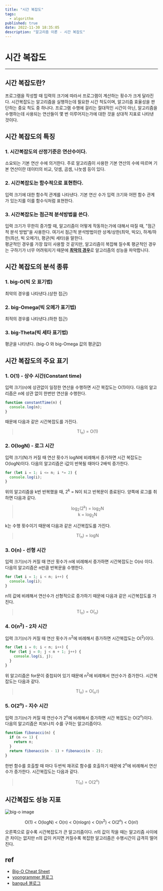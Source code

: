 ```yaml
---
title: "시간 복잡도"
tags:
  - algorithm
published: true
date: 2022-11-30 18:35:05
description: "알고리즘 이론 - 시간 복잡도"
---
```


# 시간 복잡도

---

## 시간 복잡도란?

프로그램을 작성할 때 입력의 크기에 따라서 프로그램이 계산하는 횟수가 크게 달라진다. 시간복잡도는 알고리즘을 실행하는데 필요한 시간 척도이며, 알고리즘 효율성을 판단하는 중요 척도 중 하나다. 프로그램 수행에 걸리는 절대적인 시간이 아닌, 알고리즘을 수행하는데 사용되는 연산들이 몇 번 이루어지는가에 대한 것을 상대적 지표로 나타낸 것이다.

## 시간 복잡도의 특징

### 1. 시간복잡도의 산정기준은 연산수이다.

소요되는 기본 연산 수에 의거한다. 주로 알고리즘이 사용한 기본 연산의 수에 따르며 기본 연산이란 데이터의 비교, 덧셈, 곰셈, 나눗셈 등이 있다.

### 2. 시간복잡도는 함수적으로 표현한다.

입력 크기에 대한 함수적 관계를 나타낸다. 기본 연산 수가 입력 크기와 어떤 함수 관계가 있는지를 이를 함수식처럼 표현한다.

### 3. 시간복잡도는 점근적 분석방법을 쓴다.

입력 크기가 무한히 증가할 때, 알고리즘이 어떻게 작동하는가에 대해서 따질 때, "점근적 분석 방법"을 사용한다. 여기서 점근적 분석방법이란 상계/상한(최악, 빅오), 하계/하한(최선, 빅 오메가), 평균(빅 세타)을 말한다.<br />평균적인 경우를 가장 많이 사용할 것 같지만, 알고리즘이 복잡해 질수록 평균적인 경우는 구하기가 너무 어려워지기 때문에 <u>**최악의 경우**</u>로 알고리즘의 성능을 파악합니다.

## 시간 복잡도의 분석 종류

### 1. big-O(빅 오 표기법)

최악의 경우를 나타낸다.(상한 접근)

### 2. big-Omega(빅 오메가 표기법)

최적의 경우를 나타낸다.(하한 접근)

### 3. big-Theta(빅 세타 표기법)

평균을 나타낸다. (big-O 와 big-Omega 값의 평균값)

## 시간 복잡도의 주요 표기

### 1. O(1) - 상수 시간(Constant time)

입력 크기(n)에 상관없이 일정한 연산을 수행하면 시간 복잡도는 O(1)이다. 다음의 알고리즘은 n에 상관 없이 한번만 연산을 수행한다.

```js
function constantTime(n) {
  console.log(n);
}
```

때문에 다음과 같은 시간복잡도를 가진다.

> <center>T(<sub>n</sub>) = O(1)</center>

### 2. O(logN) - 로그 시간

입력 크기(N)가 커질 때 연산 횟수가 logN에 비례해서 증가하면 시간 복잡도는 O(logN)이다. 다음의 알고리즘은 i값이 반복될 때마다 2배씩 증가한다.

```js
for (let i = 1; i <= n; i *= 2) {
  console.log(i);
}
```

위의 알고리즘을 k번 반복했을 때, 2<sup>k</sup> = N이 되고 반복문이 종료된다. 양쪽에 로그를 취하면 다음과 같다.

> <center>log<sub>2</sub>(2<sup>k</sup>) = log<sub>2</sub>N</center>
> <center>k = log<sub>2</sub>N</center>

k는 수행 횟수이기 때문에 다음과 같은 시간복잡도를 가진다.

> <center>T(<sub>n</sub>) = logN</center>

### 3. O(n) - 선형 시간

입력 크기(n)가 커질 때 연산 횟수가 n에 비례해서 증가하면 시간복잡도는 O(n) 이다. 다음의 알고리즘은 n만큼 반복문을 수행한다.

```js
for (let i = 1; i < n; i++) {
  console.log(i);
}
```

n의 값에 비례해서 연산수가 선형적으로 증가하기 때문에 다음과 같은 시간복잡도를 가진다.

> <center>T(<sub>n</sub>) = O(<sub>n</sub>)</center>

### 4. O(n<sup>2</sup>) - 2차 시간

입력 크기(n)가 커질 때 연산 횟수가 n<sup>2</sup>에 비례해서 증가하면 시간복잡도는 O(<sup>2</sup>)이다.

```js
for (let i = 0; i < n; i++) {
  for (let j = 0; j < n + 1; j++) {
    console.log(i, j);
  }
}
```

위 알고리즘은 for문이 중첩되어 있기 때문에 n<sup>2</sup>에 비례해서 연산수가 증가한다. 시간복잡도는 다음과 같다.

> <center>T(<sub>n</sub>) = O(<sub>n<sup>2</sup></sub>)</center>

### 5. O(2<sup>n</sup>) - 지수 시간

입력 크기(n)가 커질 때 연산수가 2<sup>n</sup>에 비례해서 증가하면 시간 복잡도는 O(2<sup>n</sup>)이다. 다음의 알고리즘은 피보나치 수를 구하는 알고리즘이다.

```js
function fibonacci(n) {
  if (n <= 1) {
    return n;
  }
  return fibonacci(n - 1) + fibonacci(n - 2);
}
```

한번 함수를 호출할 때 마다 두번씩 재귀로 함수를 호출하기 때문에 2<sup>n</sup>에 비례해서 연산수가 증가한다. 시간복잡도는 다음과 같다.

> <center>T(<sub>n</sub>) = O(2<sup>n</sup>)</center>

## 시간복잡도 성능 지표

![big-o image](big-o.png)

<center>O(1) < O(logN) < O(n) < O(nlogn) < O(n<sup>2</sup>) < O(2<sup>n</sup>) < O(n!)</center>

오른쪽으로 갈수록 시간복잡도가 큰 알고리즘이다. n의 값이 작을 때는 알고리즘 사이에 큰 차이는 없지만 n의 값이 커지면 커질수록 복잡한 알고리즘은 수행시간이 급격히 떨어진다.

## ref

- [Big-O Cheat Sheet](https://www.bigocheatsheet.com/)
- [yoongrammer 블로그](https://yoongrammer.tistory.com/79)
- [bangu4 블로그](https://bangu4.tistory.com/202)

